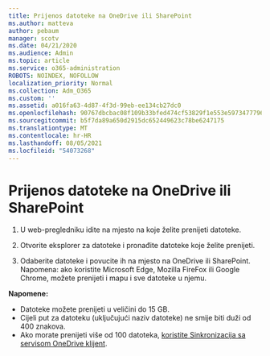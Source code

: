 ```yaml
---
title: Prijenos datoteke na OneDrive ili SharePoint
ms.author: matteva
author: pebaum
manager: scotv
ms.date: 04/21/2020
ms.audience: Admin
ms.topic: article
ms.service: o365-administration
ROBOTS: NOINDEX, NOFOLLOW
localization_priority: Normal
ms.collection: Adm_O365
ms.custom: ''
ms.assetid: a016fa63-4d87-4f3d-99eb-ee134cb27dc0
ms.openlocfilehash: 90767dbcbac08f109b33bfed474cf53829f1e553e5973477796b951acf5c8d28
ms.sourcegitcommit: b5f7da89a650d2915dc652449623c78be6247175
ms.translationtype: MT
ms.contentlocale: hr-HR
ms.lasthandoff: 08/05/2021
ms.locfileid: "54073268"
---
```

# <a name="upload-files-to-onedrive-or-sharepoint"></a>Prijenos datoteke na OneDrive ili SharePoint

1. U web-pregledniku idite na mjesto na koje želite prenijeti datoteke.
    
2. Otvorite eksplorer za datoteke i pronađite datoteke koje želite prenijeti.
    
3. Odaberite datoteke i povucite ih na mjesto na OneDrive ili SharePoint. Napomena: ako koristite Microsoft Edge, Mozilla FireFox ili Google Chrome, možete prenijeti i mapu i sve datoteke u njemu.
    
**Napomene:**
- Datoteke možete prenijeti u veličini do 15 GB. 
- Cijeli put za datoteku (uključujući naziv datoteke) ne smije biti duži od 400 znakova. 
- Ako morate prenijeti više od 100 datoteka, [koristite Sinkronizacija sa servisom OneDrive klijent](https://go.microsoft.com/fwlink/?linkid=866427). 
  

